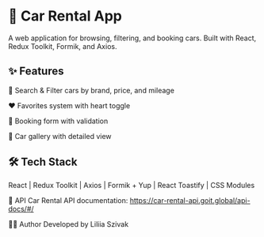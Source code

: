 # 🚗 Car Rental App

A web application for browsing, filtering, and booking cars. Built with React, Redux Toolkit, Formik, and Axios.

## ✨ Features

🔎 Search & Filter cars by brand, price, and mileage

❤️ Favorites system with heart toggle

📅 Booking form with validation

📸 Car gallery with detailed view

## 🛠 Tech Stack
React | Redux Toolkit | Axios | Formik + Yup | React Toastify | CSS Modules

🔗 API
Car Rental API documentation: https://car-rental-api.goit.global/api-docs/#/



👩‍💻 Author
Developed by  Liliia Szivak
